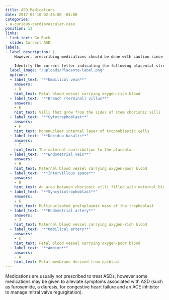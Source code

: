 ```yaml
---
title: ASD Medications
date: 2017-04-10 02:46:00 -04:00
categories:
- a-curious-cardiovascular-case
position: 13
links:
- link_text: Go Back
  slide: Correct ASD
labels:
- label_description: |-
    However, prescribing medications should be done with caution since most substances introduced to maternal circulation will cross the placenta.

    Identify the correct letter indicating the following placental structures.
  label_image: "/uploads/Placenta-label.png"
  options:
  - label_text: "**Umbilical vein**"
    answers:
    - D
    hint_text: Fetal blood vessel carrying oxygen-rich blood
  - label_text: "**Branch (terminal) villus**"
    answers:
    - E
    hint_text: Villi that grow from the sides of stem chorionic villi
  - label_text: "**Cytotrophoblast**"
    answers:
    - F
    hint_text: Mononuclear internal layer of trophoblastic cells
  - label_text: "**Decidua basalis**"
    answers:
    - I
    hint_text: The maternal contribution to the placenta
  - label_text: "**Endometrial vein**"
    answers:
    - H
    hint_text: Maternal blood vessel carrying oxygen-poor blood
  - label_text: "**Intervillous space**"
    answers:
    - B
    hint_text: An area between chorionic villi filled with maternal blood
  - label_text: "**Syncytiotrophoblast**"
    answers:
    - G
    hint_text: Multinucleated protoplasmic mass of the trophoblast
  - label_text: "**Endometrial artery**"
    answers:
    - J
    hint_text: Maternal blood vessel carrying oxygen-rich blood
  - label_text: "**Umbilical artery**"
    answers:
    - C
    hint_text: Fetal blood vessel carrying oxygen-poor blood
  - label_text: "**Amnion**"
    answers:
    - A
    hint_text: Fetal membrane derived from epiblast
---
```


Medications are usually not prescribed to treat ASDs, however some medications may be given to alleviate symptoms associated with ASD (such as furosemide, a diuresis, for congestive heart failure and an ACE inhibitor to manage mitral valve regurgitation).
